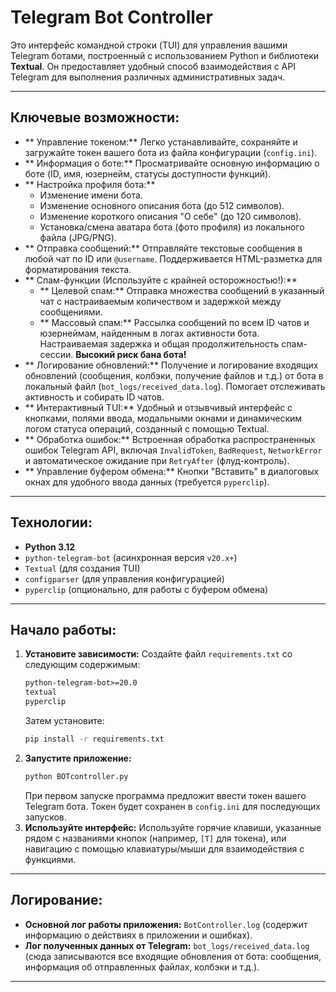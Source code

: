 #  Telegram Bot Controller 

Это интерфейс командной строки (TUI) для управления вашими Telegram ботами, построенный с использованием Python и библиотеки **Textual**. Он предоставляет удобный способ взаимодействия с API Telegram для выполнения различных административных задач.

---

##  Ключевые возможности:

*   ** Управление токеном:** Легко устанавливайте, сохраняйте и загружайте токен вашего бота из файла конфигурации (`config.ini`).
*   ** Информация о боте:** Просматривайте основную информацию о боте (ID, имя, юзернейм, статусы доступности функций).
*   ** Настройка профиля бота:**
    *   Изменение имени бота.
    *   Изменение основного описания бота (до 512 символов).
    *   Изменение короткого описания "О себе" (до 120 символов).
    *   Установка/смена аватара бота (фото профиля) из локального файла (JPG/PNG).
*   ** Отправка сообщений:** Отправляйте текстовые сообщения в любой чат по ID или `@username`. Поддерживается HTML-разметка для форматирования текста.
*   ** Спам-функции (Используйте с крайней осторожностью!):**
    *   ** Целевой спам:** Отправка множества сообщений в указанный чат с настраиваемым количеством и задержкой между сообщениями.
    *   ** Массовый спам:** Рассылка сообщений по всем ID чатов и юзернеймам, найденным в логах активности бота. Настраиваемая задержка и общая продолжительность спам-сессии. **Высокий риск бана бота!**
*   ** Логирование обновлений:** Получение и логирование входящих обновлений (сообщения, колбэки, получение файлов и т.д.) от бота в локальный файл (`bot_logs/received_data.log`). Помогает отслеживать активность и собирать ID чатов.
*   ** Интерактивный TUI:** Удобный и отзывчивый интерфейс с кнопками, полями ввода, модальными окнами и динамическим логом статуса операций, созданный с помощью Textual.
*   ** Обработка ошибок:** Встроенная обработка распространенных ошибок Telegram API, включая `InvalidToken`, `BadRequest`, `NetworkError` и автоматическое ожидание при `RetryAfter` (флуд-контроль).
*   ** Управление буфером обмена:** Кнопки "Вставить" в диалоговых окнах для удобного ввода данных (требуется `pyperclip`).

---

##  Технологии:

*   **Python 3.12**
*   `python-telegram-bot` (асинхронная версия `v20.x+`)
*   `Textual` (для создания TUI)
*   `configparser` (для управления конфигурацией)
*   `pyperclip` (опционально, для работы с буфером обмена)

---

##  Начало работы:

1.  **Установите зависимости:**
    Создайте файл `requirements.txt` со следующим содержимым:
    ```txt
    python-telegram-bot>=20.0
    textual
    pyperclip
    ```
    Затем установите:
    ```bash
    pip install -r requirements.txt
    ```
2.  **Запустите приложение:**
    ```bash
    python BOTcontroller.py
    ```
    При первом запуске программа предложит ввести токен вашего Telegram бота. Токен будет сохранен в `config.ini` для последующих запусков.
3.  **Используйте интерфейс:**
    Используйте горячие клавиши, указанные рядом с названиями кнопок (например, `[T]` для токена), или навигацию с помощью клавиатуры/мыши для взаимодействия с функциями.

---

##  Логирование:

*   **Основной лог работы приложения:** `BotController.log` (содержит информацию о действиях в приложении и ошибках).
*   **Лог полученных данных от Telegram:** `bot_logs/received_data.log` (сюда записываются все входящие обновления от бота: сообщения, информация об отправленных файлах, колбэки и т.д.).

---

